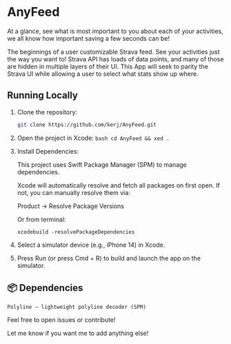 # AnyFeed

At a glance, see what is most important to you about each of your activities, we all know how important saving
a few seconds can be!

The beginnings of a user customizable Strava feed. See your activities just the way you want to!
Strava API has loads of data points, and many of those are hidden in multiple layers of their UI. 
This App will seek to parity the Strava UI while allowing a user to select what stats show up where.

## Running Locally

1. Clone the repository:

   ```bash
   git clone https://github.com/kerj/AnyFeed.git
   ```
 2.   Open the project in Xcode:
    ```bash
    cd AnyFeed && xed .
    ```
 3. Install Dependencies:

    This project uses Swift Package Manager (SPM) to manage dependencies.

    Xcode will automatically resolve and fetch all packages on first open.
    If not, you can manually resolve them via:

    Product → Resolve Package Versions

    Or from terminal:

    ```xcodebuild -resolvePackageDependencies```


 4.   Select a simulator device (e.g., iPhone 14) in Xcode.

 5.   Press Run (or press Cmd + R) to build and launch the app on the simulator.



## 📦 Dependencies

    Polyline – lightweight polyline decoder (SPM)


Feel free to open issues or contribute!


Let me know if you want me to add anything else!